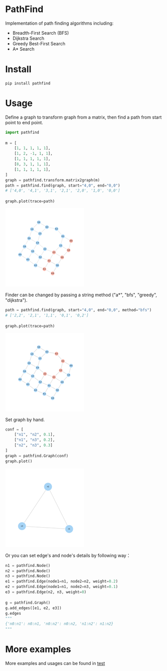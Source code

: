# PathFind

Implementation of path finding algorithms including:

- Breadth-First Search (BFS)
- Dijkstra Search
- Greedy Best-First Search
- A\* Search

# Install

```shell
pip install pathfind
```

# Usage

Define a graph to transform graph from a matrix, then find a path from start point to end point.

```python
import pathfind

m = [
    [1, 1, 1, 1, 1],
    [1, 2, -1, 1, 1],
    [1, 1, 1, 1, 1],
    [8, 3, 1, 1, 1],
    [1, 1, 1, 1, 1],
]
graph = pathfind.transform.matrix2graph(m)
path = pathfind.find(graph, start="4,0", end="0,0")
# ['4,0', '4,1', '3,1', '2,1', '2,0', '1,0', '0,0']

graph.plot(trace=path)
```

<img src="https://raw.githubusercontent.com/MorvanZhou/pathfind/master/demo/astar.png" alt="drawing" width="250"/>


Finder can be changed by passing a string method ("a*", "bfs", "greedy", "dijkstra").

```python
path = pathfind.find(graph, start="4,0", end="0,0", method="bfs")
# ['2,2', '2,1', '1,1', '0,1', '0,2']

graph.plot(trace=path)
```

<img src="https://raw.githubusercontent.com/MorvanZhou/pathfind/master/demo/bfs.png" alt="drawing" width="250"/>


Set graph by hand.

```python
conf = [
    ["n1", "n2", 0.1],
    ["n1", "n3", 0.2],
    ["n2", "n3", 0.3]
]
graph = pathfind.Graph(conf)
graph.plot()
```

<img src="https://raw.githubusercontent.com/MorvanZhou/pathfind/master/demo/graph.png" alt="drawing" width="250"/>

Or you can set edge's and node's details by following way：

```python
n1 = pathfind.Node()
n2 = pathfind.Node()
n3 = pathfind.Node()
e1 = pathfind.Edge(node1=n1, node2=n2, weight=0.2)
e2 = pathfind.Edge(node1=n1, node2=n3, weight=0.1)
e3 = pathfind.Edge(n2, n3, weight=0)

g = pathfind.Graph()
g.add_edges([e1, e2, e3])
g.edges
"""
{'n0:n1': n0:n1, 'n0:n2': n0:n2, 'n1:n2': n1:n2}
"""
```

# More examples

More examples and usages can be found in [test](/tests)

